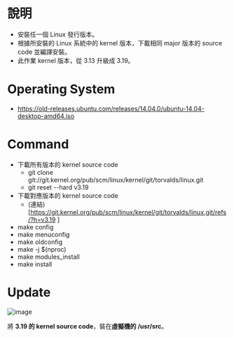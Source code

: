 # 說明
* 安裝任一個 Linux 發行版本。
* 根據所安裝的 Linux 系統中的 kernel 版本，下載相同 major 版本的 source code 並編譯安裝。
* 此作業 kernel 版本，從 3.13 升級成 3.19。

# Operating System
* https://old-releases.ubuntu.com/releases/14.04.0/ubuntu-14.04-desktop-amd64.iso

# Command
* 下載所有版本的 kernel source code
  * git clone git://git.kernel.org/pub/scm/linux/kernel/git/torvalds/linux.git
  * git reset --hard v3.19
* 下載對應版本的 kernel source code
  * (連結)[https://git.kernel.org/pub/scm/linux/kernel/git/torvalds/linux.git/refs/?h=v3.19 ]
* make config
* make menuconfig
* make oldconfig
* make -j $(nproc)
* make modules_install
* make install

# Update
![image](https://github.com/yue0211/Linux-Operation-System-Kernel/assets/82385589/4c3b3340-69a4-4f67-bce6-25d423b51432)

將 **3.19 的 kernel source code**，裝在**虛擬機的 /usr/src**。
